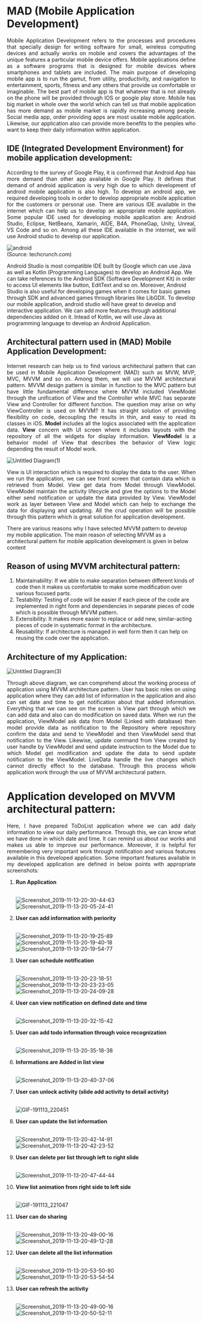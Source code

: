 # MAD (Mobile Application Development)
<p align="justify">Mobile Application Development refers to the processes and procedures that specially design for writing software for small, wireless computing devices and actually works on mobile and covers the advantages of the unique features a particular mobile device offers. Mobile applications define as a software programs that is designed for mobile devices where smartphones and tablets are included. The main purpose of developing mobile app is to run the gamut, from utility, productivity, and navigation to entertainment, sports, fitness and any others that provide us comfortable or imaginable. The best part of mobile app is that whatever that is not already on the phone will be provided through IOS or google play store. Mobile has big market in whole over the world which can tell us that mobile application has more demand as mobile market is rapidly increasing among people. Social media app, order providing apps are most usable mobile application. Likewise, our application also  can provide more benefits to the peoples who want to keep their daily information within application.</i></p> 

## IDE (Integrated Development Environment) for mobile application development:
<p align="justify">According to the survey of Google Play, it is confirmed that Android App has more demand than other app available in Google Play. It defines that demand of android application is very high due to which development of android mobile application is also high. To develop an android app, we required developing tools in order to develop appropriate mobile application for the customers or personal use. There are various IDE available in the internet which can help us to develop an appropriate mobile application. Some popular IDE used for developing mobile application are: Android Studio, Eclipse, NetBeans, Xamarin, AIDE, B4A, PhoneGap, Unity, Unreal, VS Code and so on. Among all these IDE available in the internet, we will use Android studio to develop our application.</p> 

![android](https://user-images.githubusercontent.com/54013992/68758047-2a3e9800-0635-11ea-96fe-391e001b95fa.png)
</br>(Source: techcrunch.com)
<p aligh="justify">Android Studio is most compatible IDE built by Google which can use Java as well as Kotlin (Programming Languages) to develop an Android App. We can take references to the Android SDK (Software Development Kit) in order to access UI elements like button, EditText and so on. Moreover, Android Studio is also useful for developing games when it comes for basic games through SDK and advanced games through libraries like LibGDX. To develop our mobile application, android studio will have great to develop and interactive application. We can add more features through additional dependencies added on it. Intead of Kotlin, we will use Java as programming language to develop an Android Application.</p>

## Architectural pattern used in (MAD) Mobile Application Development:
<p align="justify">Internet research can help us to find various architectural pattern that can be used in Mobile Application Development (MAD) such as MVW, MVP, MVC, MVVM and so on. Among them, we will use MVVM architectural pattern. MVVM design pattern is similar in function to the MVC  pattern but have little fundamental difference where MVVM included ViewModel through the unification of View and the Controller while MVC has separate View and Controller for different function. The question may arise on why ViewController is used on MVVM? It has straight solution of providing flexibility on code, decoupling the results in thin, and easy to read its classes in iOS. <strong>Model</strong> includes all the logics associated with the application data. <strong>View</strong> concern with UI screen where it includes layouts with the repository of all the widgets for display information. <strong>ViewModel</strong> is a behavior model of View that describes the behavior of View logic depending the result of Model work.</p>

![Untitled Diagram(1)](https://user-images.githubusercontent.com/54013992/68761455-2febac00-063c-11ea-8f8e-37971a944178.png)

<p align="justify">View is UI interaction which is required to display the data to the user. When we run the application, we can see front screen that contain data which is retrieved from Model. View get data from Model through ViewModel. ViewModel maintain the activity lifecycle and give the options to the Model either send notification or update the data provided by View. ViewModel work as layer between View and Model which can help to exchange the data for displaying and updating. All the crud operation will be possible through this pattern which is great solution for application development.</p>
<p>There are various reasons why I have selected MVVM pattern to develop my mobile application. The main reason of selecting MVVM as a architectural pattern for mobile application development is given in below content</p> 

## Reason of using MVVM architectural pattern:
<ol><li>Maintainability: If we able to make separation between different kinds of code then it makes us comfortable to make some     modification over various focused parts. </li> <li>Testability: Testing of code will be easier if each piece of the code are implemented in right form and dependencies in separate pieces of code which is possible through MVVM pattern.</li> <li>Extensibility: It makes more easier to replace or add new, similar-acting pieces of code in systematic format in the architecture.</li> <li>Reusability: If architecture is managed in well form then it can help on reusing the code over the application.</li></ol>

## Architecture of my Application:

![Untitled Diagram(3)](https://user-images.githubusercontent.com/54013992/68763674-1a2cb580-0641-11ea-96bf-b1238bb80efd.png)

<p align="justify">Through above diagram, we can comprehend about the working process of application using MVVM architecture pattern. User has basic roles on using application where they can add list of information in the application and also can set date and time to get notification about that added information. Everything that we can see on the screen is View part through which we can add data and also can do modification on saved data. When we run the application, ViewModel ask data from Model (Linked with database) then model provide data as notification to the Repository where repository confirm the data and send to ViewModel and then ViewModel send that notification to the View. Likewise, update command from View created by user handle by ViewModel and send update instruction to the Model due to which Model get modification and update the data to send update notification to the ViewModel. LiveData handle the live changes which cannot directly effect to the database. Through this process whole application work through the use of MVVM architectural pattern.</p>

# Application developed on MVVM architectural pattern:
<p align="justify">Here, I have prepared ToDoList application where we can add daily information to view our daily performance. Through this, we can know what we have done in which date and time. It can remind us about our works and makes us able to improve our performance. Moreover, it is helpful for remembering very important work through notification and various features available in this developed application. Some important features available in my developed application are defined in below points with appropriate screenshots:</p>
<ol> 
  <li><b>Run Application</b></li></br>
  
  ![Screenshot_2019-11-13-20-30-44-63](https://user-images.githubusercontent.com/54013992/68774023-9977b480-0654-11ea-92a5-0864f08673b6.png)
  ![Screenshot_2019-11-13-20-05-24-41](https://user-images.githubusercontent.com/54013992/68771910-05581e00-0651-11ea-9e65-4b8fefac545c.png)

  <li><b>User can add information with periority</b></li></br>
  
![Screenshot_2019-11-13-20-19-25-89](https://user-images.githubusercontent.com/54013992/68773126-1dc93800-0653-11ea-89fd-e739633cdb46.png)
![Screenshot_2019-11-13-20-19-40-18](https://user-images.githubusercontent.com/54013992/68773130-1efa6500-0653-11ea-86eb-ad41817daebb.png)
![Screenshot_2019-11-13-20-19-54-77](https://user-images.githubusercontent.com/54013992/68773123-1c980b00-0653-11ea-9270-30ccf09fcc55.png)

  <li><b>User can schedule notification</b></li></br>
  
![Screenshot_2019-11-13-20-23-18-51](https://user-images.githubusercontent.com/54013992/68773577-ea3add80-0653-11ea-97c9-892fdef7c1f5.png)
![Screenshot_2019-11-13-20-23-23-05](https://user-images.githubusercontent.com/54013992/68773578-eb6c0a80-0653-11ea-9e4b-856cbe584a63.png)
![Screenshot_2019-11-13-20-24-09-28](https://user-images.githubusercontent.com/54013992/68773572-e9a24700-0653-11ea-9894-dd969a1376a7.png)
  
  <li><b>User can view notification on defined date and time</b></li></br>
  
  ![Screenshot_2019-11-13-20-32-15-42](https://user-images.githubusercontent.com/54013992/68774127-bc09cd80-0654-11ea-8ea3-cff820841f38.png)
  
  <li><b>User can add todo information through voice recognization</b></li></br>
  
  ![Screenshot_2019-11-13-20-35-18-38](https://user-images.githubusercontent.com/54013992/68774419-2e7aad80-0655-11ea-9ed1-87dd500696c5.png)
  
  <li><b>Informations are Added in list view</b></li></br>
  
  ![Screenshot_2019-11-13-20-40-37-06](https://user-images.githubusercontent.com/54013992/68774957-ea3bdd00-0655-11ea-8852-0f5b09365dfa.png)
  
  <li><b>User can unlock activity (slide add activity to detail activity)</b></li></br>
  
  ![GIF-191113_220451](https://user-images.githubusercontent.com/54013992/68782602-c67e9400-0661-11ea-8aaf-0a3e5bef653f.gif)

  <li><b>User can update the list information</b></li></br>
   
![Screenshot_2019-11-13-20-42-14-91](https://user-images.githubusercontent.com/54013992/68775189-3850e080-0656-11ea-96ab-0533c358a10d.png)
 ![Screenshot_2019-11-13-20-42-23-52](https://user-images.githubusercontent.com/54013992/68775184-37b84a00-0656-11ea-96a0-01e499feef90.png)
   
  <li><b>User can delete per list through left to right slide</b></li></br>
   
   ![Screenshot_2019-11-13-20-47-44-44](https://user-images.githubusercontent.com/54013992/68775624-e9577b00-0656-11ea-8beb-52365c8cf6c5.png)

   
  <li><b>View list animation from right side to left side</b></li></br>
  
![GIF-191113_221047](https://user-images.githubusercontent.com/54013992/68783115-95529380-0662-11ea-892e-8ef437fb3a5c.gif)
  <li><b>User can do sharing</b></li></br>
 
 ![Screenshot_2019-11-13-20-49-00-16](https://user-images.githubusercontent.com/54013992/68775792-2a4f8f80-0657-11ea-8b08-188d6e6e0989.png)
![Screenshot_2019-11-13-20-49-12-28](https://user-images.githubusercontent.com/54013992/68775793-2b80bc80-0657-11ea-8601-aaa9b03bf44a.png)

  <li><b>User can delete all the list information</b></li></br>
  
![Screenshot_2019-11-13-20-53-50-80](https://user-images.githubusercontent.com/54013992/68776192-c8435a00-0657-11ea-96b3-7ac42b7feab5.png)
![Screenshot_2019-11-13-20-53-54-54](https://user-images.githubusercontent.com/54013992/68776190-c8435a00-0657-11ea-8fba-02bc4699b2b9.png)
  
  <li><b>User can refresh the activity</b></li></br>
  
  ![Screenshot_2019-11-13-20-49-00-16](https://user-images.githubusercontent.com/54013992/68776058-8e725380-0657-11ea-8d20-dd642acae3e1.png)
![Screenshot_2019-11-13-20-50-52-11](https://user-images.githubusercontent.com/54013992/68776060-8fa38080-0657-11ea-8f58-3689bf039633.png)

</ol>
